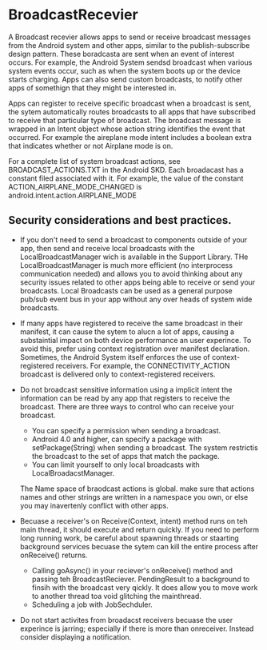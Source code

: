 # BroadcastRecevier
A Broadcast recevier allows apps to send or receive broadcast messages from the Android system and other apps, similar to the publish-subscribe design pattern. These boradcasta are sent when an event of interest occurs. For example, the Android System sendsd broadcast when various system events occur, such as when the system boots up or the device starts charging. Apps can also send custom broadcasts, to notify other apps of somethign that they might be interested in. 

Apps can register to receive specific broadcast when a broadcast is sent, the sytem automatically routes broadcasts to all apps that have subscribed to receive that particular type of broadcast. The broadcast message is wrapped in an Intent object whose action string identifies the event that occurred. For example the aireplane mode intent includes a boolean extra that  indicates whether or not Airplane mode is on. 

For a complete list of system broadcast actions, see BROADCAST_ACTIONS.TXT in the Android SKD. Each broadacast has a constant filed associated with it. For example, the value of the constant ACTION_AIRPLANE_MODE_CHANGED  is android.intent.action.AIRPLANE_MODE


## Security considerations and best practices.
- If you don't need to send a broadcast to components outside of your app, then send and receive local broadcasts with the LocalBroadcastManager wich is available in the Support Library. THe LocalBroadcastManager is much more efficient (no interprocess communication needed) and allows you to avoid thinking about any security issues related to other apps being able to receive or send your broadcasts. Local Broadcasts can be used as a general purpose pub/sub event bus in your app without any over heads of system wide broadcasts. 

- If many apps have registered to receive the same broadcast in their manifest, it can cause the sytem to alucn a lot of apps, causing a substaintial impact on both device performance an user experince. To avoid this, prefer using context registration over manifest declaration. Sometimes, the Android System itself enforces the use of context-registered receivers. For example, the CONNECTIVITY_ACTION broadcast is delivered only to context-registered receivers. 

- Do not broadcast sensitive information using a implicit intent the information can be read by any app that registers to receive the broadcast. There are three ways to control who can receive your broadcast.
  - You can specify a permission when sending a broadcast. 
  - Android 4.0 and higher, can specify a package with setPackage(String) when sending a broadcast. The system restrictis the broadcast to the set  of apps that match the package. 
  - You can limit yourself to only local broadcasts with LocalBroadacstManager. 
  
  The Name space of braodcast actions is global. make sure that actions names and other strings are written in a namespace you own, or else you may inavertenly conflict with other   apps.   

- Becuase a receiver's on Receive(Context, intent) method runs on teh main thread, it should execute and return quickly. If you need to perform long running work, be careful about spawning threads or staarting background services becuase the sytem can kill the entire process after onReceive() returns. 
  - Calling goAsync() in your reciever's onReceive() method and passing teh BroadcastReciever. PendingResult to a background to finsih with the broadcast very qickly. It does allow you to move work to another thread toa void glitching the mainthread. 
  - Scheduling a job with JobSechduler.

- Do not start activites from broadacst receivers becuase the user experince is jarring; especially if there is more than onreceiver. Instead consider displaying a notification. 

